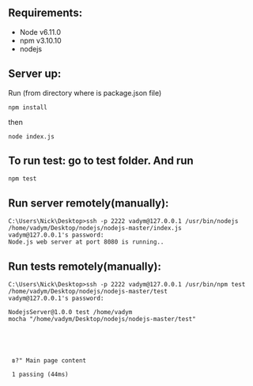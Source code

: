 ## Requirements:
- Node v6.11.0
- npm v3.10.10
- nodejs

## Server up:
Run (from directory where is package.json file)
```
npm install
```
then
```
node index.js
```

## To run test: go to test folder. And run 
```
npm test
```


## Run server remotely(manually):
```
C:\Users\Nick\Desktop>ssh -p 2222 vadym@127.0.0.1 /usr/bin/nodejs  /home/vadym/Desktop/nodejs/nodejs-master/index.js
vadym@127.0.0.1's password:
Node.js web server at port 8080 is running..
```

## Run tests remotely(manually):
```
C:\Users\Nick\Desktop>ssh -p 2222 vadym@127.0.0.1 /usr/bin/npm test /home/vadym/Desktop/nodejs/nodejs-master/test
vadym@127.0.0.1's password:

NodejsServer@1.0.0 test /home/vadym
mocha "/home/vadym/Desktop/nodejs/nodejs-master/test"





 в?" Main page content

 1 passing (44ms)
```





